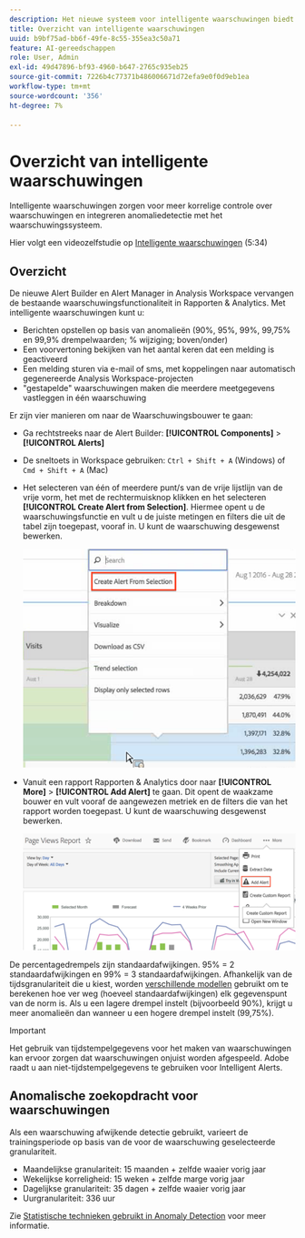 ```yaml
---
description: Het nieuwe systeem voor intelligente waarschuwingen biedt meer gedetailleerde controle over waarschuwingen en integreert de detectie van anomalieën met het waarschuwingssysteem.
title: Overzicht van intelligente waarschuwingen
uuid: b9bf75ad-bb6f-49fe-8c55-355ea3c50a71
feature: AI-gereedschappen
role: User, Admin
exl-id: 49d47896-bf93-4960-b647-2765c935eb25
source-git-commit: 7226b4c77371b486006671d72efa9e0f0d9eb1ea
workflow-type: tm+mt
source-wordcount: '356'
ht-degree: 7%

---
```


# Overzicht van intelligente waarschuwingen

Intelligente waarschuwingen zorgen voor meer korrelige controle over waarschuwingen en integreren anomaliedetectie met het waarschuwingssysteem.

Hier volgt een videozelfstudie op [Intelligente waarschuwingen](https://experienceleague.adobe.com/docs/analytics-learn/tutorials/data-science/intelligent-alerts.html) (5:34)

## Overzicht

De nieuwe Alert Builder en Alert Manager in Analysis Workspace vervangen de bestaande waarschuwingsfunctionaliteit in Rapporten &amp; Analytics. Met intelligente waarschuwingen kunt u:

* Berichten opstellen op basis van anomalieën (90%, 95%, 99%, 99,75% en 99,9% drempelwaarden; % wijziging; boven/onder)
* Een voorvertoning bekijken van het aantal keren dat een melding is geactiveerd
* Een melding sturen via e-mail of sms, met koppelingen naar automatisch gegenereerde Analysis Workspace-projecten
* &quot;gestapelde&quot; waarschuwingen maken die meerdere meetgegevens vastleggen in één waarschuwing

Er zijn vier manieren om naar de Waarschuwingsbouwer te gaan:

* Ga rechtstreeks naar de Alert Builder:  **[!UICONTROL Components]** > **[!UICONTROL Alerts]**
* De sneltoets in Workspace gebruiken: `Ctrl + Shift + A` (Windows) of `Cmd + Shift + A` (Mac)
* Het selecteren van één of meerdere punt/s van de vrije lijstlijn van de vrije vorm, het met de rechtermuisknop klikken en het selecteren **[!UICONTROL Create Alert from Selection]**. Hiermee opent u de waarschuwingsfunctie en vult u de juiste metingen en filters die uit de tabel zijn toegepast, vooraf in. U kunt de waarschuwing desgewenst bewerken.

   ![Berichtgeving maken van selectie](assets/create-alert-from-selection.png)

* Vanuit een rapport Rapporten &amp; Analytics door naar **[!UICONTROL More]** > **[!UICONTROL Add Alert]** te gaan. Dit opent de waakzame bouwer en vult vooraf de aangewezen metriek en de filters die van het rapport worden toegepast. U kunt de waarschuwing desgewenst bewerken.

   ![Waarschuwing toevoegen](assets/add-alert.png)

De percentagedrempels zijn standaardafwijkingen. 95% = 2 standaardafwijkingen en 99% = 3 standaardafwijkingen. Afhankelijk van de tijdsgranulariteit die u kiest, worden [verschillende modellen](../virtual-analyst/c-anomaly-detection/statistics-anomaly-detection.md) gebruikt om te berekenen hoe ver weg (hoeveel standaardafwijkingen) elk gegevenspunt van de norm is. Als u een lagere drempel instelt (bijvoorbeeld 90%), krijgt u meer anomalieën dan wanneer u een hogere drempel instelt (99,75%).

>[!IMPORTANT]
>
>Het gebruik van tijdstempelgegevens voor het maken van waarschuwingen kan ervoor zorgen dat waarschuwingen onjuist worden afgespeeld. Adobe raadt u aan niet-tijdstempelgegevens te gebruiken voor Intelligent Alerts.

## Anomalische zoekopdracht voor waarschuwingen

Als een waarschuwing afwijkende detectie gebruikt, varieert de trainingsperiode op basis van de voor de waarschuwing geselecteerde granulariteit.

* Maandelijkse granulariteit: 15 maanden + zelfde waaier vorig jaar
* Wekelijkse korreligheid: 15 weken + zelfde marge vorig jaar
* Dagelijkse granulariteit: 35 dagen + zelfde waaier vorig jaar
* Uurgranulariteit: 336 uur

Zie [Statistische technieken gebruikt in Anomaly Detection](../virtual-analyst/c-anomaly-detection/statistics-anomaly-detection.md) voor meer informatie.
